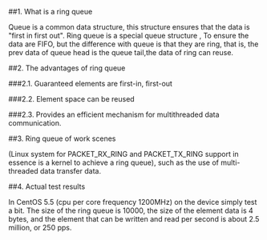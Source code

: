 ##1. What is a ring queue

Queue is a common data structure, this structure ensures that the data is "first in first out". Ring queue is a special queue structure , To ensure the data are FIFO, but the difference with queue is that they are ring, that is, the prev data of queue head is the queue tail,the data of ring can reuse.


##2. The advantages of ring queue

###2.1. Guaranteed elements are first-in, first-out

###2.2. Element space can be reused

###2.3. Provides an efficient mechanism for multithreaded data communication.


##3. Ring queue of work scenes

(Linux system for PACKET_RX_RING and PACKET_TX_RING support in essence is a kernel to achieve a ring queue), such as the use of multi-threaded data transfer data.


##4. Actual test results

In CentOS 5.5 (cpu per core frequency 1200MHz) on the device simply test a bit. The size of the ring queue is 10000, the size of the element data is 4 bytes, and the element that can be written and read per second is about 2.5 million, or 250 pps.
